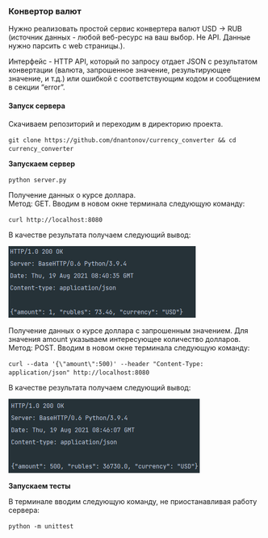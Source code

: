 ### Конвертор валют

Нужно реализовать простой сервис конвертера валют USD -> RUB (источник данных - любой веб-ресурс на ваш выбор. Не API. Данные нужно парсить с web страницы.).

Интерфейс - HTTP API, который по запросу отдает  JSON с результатом конвертации (валюта, запрошенное значение, результирующее значение, и т.д.) или ошибкой с соответствующим кодом и сообщением в секции “error”.

#### Запуск сервера

Скачиваем репозиторий и переходим в директорию проекта.

``git clone https://github.com/dnantonov/currency_converter && cd currency_converter``

**Запускаем сервер**

``python server.py``

Получение данных о курсе доллара.  
Метод: GET. Вводим в новом окне терминала следующую команду:

``curl http://localhost:8080``  

В качестве результата получаем следующий вывод:

![curl http://localhost:8080](screenshots/curl_get.png)

Получение данных о курсе доллара с запрошенным значением. Для значения amount указываем интересующее количество долларов.  
Метод: POST. Вводим в новом окне терминала следующую команду:

``curl --data '{\"amount\":500)' --header "Content-Type: application/json" http://localhost:8080``  

В качестве результата получаем следующий вывод:

![curl --data '{\"amount\":500)' --header "Content-Type: application/json" http://localhost:8080](screenshots/curl_post.png)

**Запускаем тесты**

В терминале вводим следующую команду, не приостанавливая работу сервера:

``python -m unittest``
